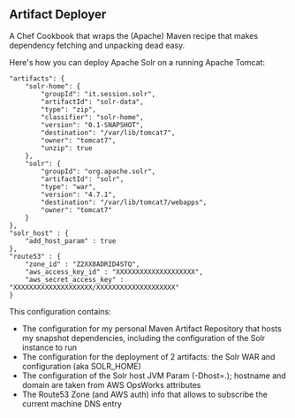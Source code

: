 Artifact Deployer
---

A Chef Cookbook that wraps the (Apache) Maven recipe that makes dependency fetching and unpacking dead easy.

Here's how you can deploy Apache Solr on a running Apache Tomcat:

```
"artifacts": {
    "solr-home": {
        "groupId": "it.session.solr",
        "artifactId": "solr-data",
        "type": "zip",
        "classifier": "solr-home",
        "version": "0.1-SNAPSHOT",
        "destination": "/var/lib/tomcat7",
        "owner": "tomcat7",
        "unzip": true
    },
    "solr": {
        "groupId": "org.apache.solr",
        "artifactId": "solr",
        "type": "war",
        "version": "4.7.1",
        "destination": "/var/lib/tomcat7/webapps",
        "owner": "tomcat7"
    }
},
"solr_host" : {
    "add_host_param" : true
},
"route53" : {
    "zone_id" : "Z2XX8ADRID4STQ",
    "aws_access_key_id" : "XXXXXXXXXXXXXXXXXXXX",
    "aws_secret_access_key" : "XXXXXXXXXXXXXXXXXXXX/XXXXXXXXXXXXXXXXXXXX"
}
```

This configuration contains:
- The configuration for my personal Maven Artifact Repository that hosts my snapshot dependencies, including the configuration of the Solr instance to run
- The configuration for the deployment of 2 artifacts: the Solr WAR and configuration (aka SOLR_HOME)
- The configuration of the Solr host JVM Param (-Dhost=<hostname>.<domain>); hostname and domain are taken from AWS OpsWorks attributes
- The Route53 Zone (and AWS auth) info that allows to subscribe the current machine DNS entry
